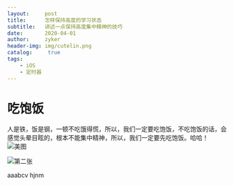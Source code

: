 ```yaml
---
layout:     post
title:      怎样保持高度的学习状态
subtitle:   讲述一点保持高度集中精神的技巧
date:       2020-04-01
author:     zyker
header-img: img/cutelin.png
catalog: 	 true
tags:
    - iOS
    - 定时器
---
```

# 吃饱饭
人是铁，饭是钢，一顿不吃饿得慌，所以，我们一定要吃饱饭，不吃饱饭的话，会感觉头晕目眩的，根本不能集中精神，所以，我们一定要先吃饱饭。哈哈！
![美图](https://github.com/JeasonP/my_blog/blob/master/img/home-bg-geek.jpg?raw=true)

![第二张]({{site.baseurl}}/img/cutelin.png)


aaabcv
hjnm
